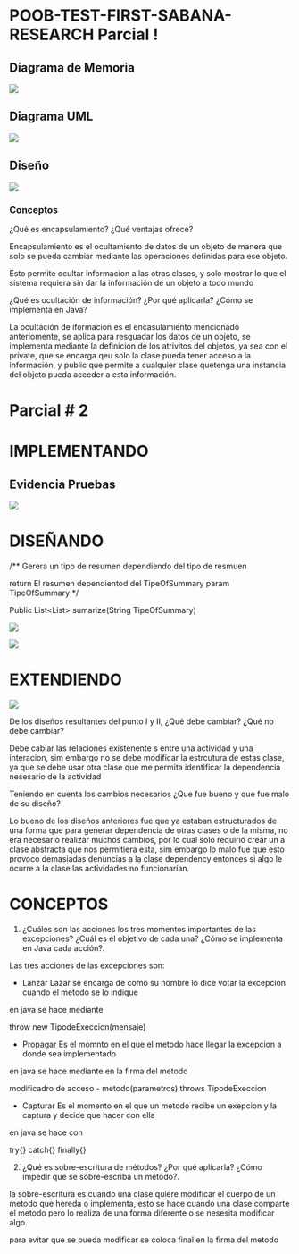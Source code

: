  # POOB-TEST-FIRST-SABANA-RESEARCH Parcial !

 ## Diagrama de Memoria

 ![](img/Memoria.png)

 ## Diagrama UML

 ![](img/UML.png)

 ## Diseño
 ![](img/Diseño.png)

 ### Conceptos

 ¿Qué es encapsulamiento? ¿Qué ventajas ofrece?

 Encapsulamiento es el ocultamiento de datos de un objeto de manera que solo se pueda cambiar mediante las operaciones definidas para ese objeto.

 Esto permite ocultar informacion a las otras clases, y solo mostrar lo que el sistema requiera sin dar la información de un objeto a todo mundo

 ¿Qué es ocultación de información? ¿Por qué aplicarla? ¿Cómo se implementa en Java?

 La ocultación de iformacion es el encasulamiento mencionado anteriomente, se aplica para resguadar los datos de un objeto, se implementa mediante la definicion de los atrivitos del objetos, ya sea con el private, que se encarga qeu solo la clase pueda tener acceso a la información, y public que permite a cualquier clase quetenga una instancia del objeto pueda acceder a esta información.



 # Parcial # 2

 # IMPLEMENTANDO

 ## Evidencia Pruebas

 ![](img/EVI.png)

 # DISEÑANDO


/**
Gerera un tipo de resumen dependiendo del tipo de resmuen

return El resumen dependientod del TipeOfSummary
param TipeOfSummary
*/

 Public List<List<String>> sumarize(String TipeOfSummary)


 ![](img/SEC.svg)

 ![](img/UML.svg)

 # EXTENDIENDO

 ![](img/UML-2.svg)

 De los diseños resultantes del punto I y II, ¿Qué debe cambiar? ¿Qué no debe cambiar?

 Debe cabiar las relaciones existenente s entre una actividad y una interacion, sim embargo no se debe modificar la estrcutura de estas clase, ya que se debe usar otra clase que me permita identificar la dependencia nesesario de la actividad

 Teniendo en cuenta los cambios necesarios ¿Que fue bueno y que fue malo de su diseño?

 Lo bueno de los diseños anteriores fue que ya estaban estructurados de una forma que para generar dependencia de otras clases o de la misma, no era necesario realizar muchos cambios, por lo cual solo requirió crear un a clase abstracta que nos permitiera esta, sim embargo lo malo fue que esto provoco demasiadas denuncias a la clase dependency entonces si algo le ocurre a la clase las actividades no funcionarían.

 # CONCEPTOS

 1. ¿Cuáles son las acciones los tres momentos importantes de las excepciones? ¿Cuál es el objetivo de cada una? ¿Cómo se implementa en Java cada acción?.

 Las tres acciones de las excepciones son:

 * Lanzar
 Lazar se encarga de como su nombre lo dice votar la excepcion cuando el metodo se lo indique

 en java se hace mediante

 throw new TipodeExeccion(mensaje)

 * Propagar
 Es el momnto en el que el metodo hace llegar la excepcion a donde sea implementado

 en java se hace mediante en la firma del metodo


 modificadro de acceso - metodo(parametros) throws TipodeExeccion

 * Capturar
 Es el momento en el que un metodo recibe un exepcion y la captura y decide que hacer con ella

 en java se hace con

 try{}
 catch{}
 finally{}       


 2. ¿Qué es sobre-escritura de métodos? ¿Por qué aplicarla? ¿Cómo impedir que se sobre-escriba un método?.

la sobre-escritura es cuando una clase quiere modificar el cuerpo de un metodo que hereda o implementa, esto se hace cuando una clase comparte el metodo pero lo realiza de una forma diferente o se nesesita modificar algo.

para evitar que se pueda modificar se coloca final en la firma del metodo
